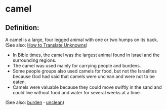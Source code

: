 # camel #

## Definition: ##

A camel is a large, four legged animal with one or two humps on its back.
(See also: [How to Translate Unknowns](https://git.door43.org/Door43/en-ta-translate-vol1/src/master/content/translate_unknown.md))

* In Bible times, the camel was the largest animal found in Israel and the surrounding regions.
* The camel was used mainly for carrying people and burdens.
* Some people groups also used camels for food, but not the Israelites because God had said that camels were unclean and were not to be eaten.
* Camels were valuable because they could move swiftly in the sand and could live without food and water for several weeks at a time.

(See also: [burden](../other/burden.md) **·** [unclean](../kt/unclean.md))

